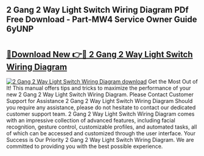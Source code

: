## 2 Gang 2 Way Light Switch Wiring Diagram PDf Free Download - Part-MW4 Service Owner Guide 6yUNP

# <h2><a href="http://dfjfyv.blite.top/?on=2+Gang+2+Way+Light+Switch+Wiring+Diagram">🔗Download New 👉🔴 2 Gang 2 Way Light Switch Wiring Diagram</a></h2>

[![2 Gang 2 Way Light Switch Wiring Diagram download](https://i.imgur.com/lujVjoI.png)](http://dfjfyv.blite.top/?on=2+Gang+2+Way+Light+Switch+Wiring+Diagram)
Get the Most Out of It! This manual offers tips and tricks to maximize the performance of your new 2 Gang 2 Way Light Switch Wiring Diagram. Please Contact Customer Support for Assistance 2 Gang 2 Way Light Switch Wiring Diagram Should you require any assistance, please do not hesitate to contact our dedicated customer support team. 2 Gang 2 Way Light Switch Wiring Diagram comes with an impressive collection of advanced features, including facial recognition, gesture control, customizable profiles, and automated tasks, all of which can be accessed and customized through the user interface. Your Success is Our Priority 2 Gang 2 Way Light Switch Wiring Diagram. We are committed to providing you with the best possible experience.

